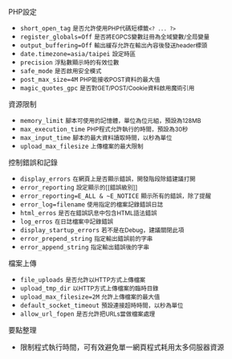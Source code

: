 PHP設定
* `short_open_tag` <small>是否允許使用PHP代碼短標籤`<? ... ?>`</small>
* `register_globals=Off` <small>是否將EGPCS變數註冊為全域變數/全局變量</small>
* `output_buffering=Off` <small>輸出緩存允許在輸出內容後發送header標頭</small>
* `date.timezone=asia/taipei` <small>設定時區</small>
* `precision` <small>浮點數顯示時的有效位數</small>
* `safe_mode` <small>是否啟用安全模式</small>
* `post_max_size=4M` <small>PHP能接收POST資料的最大值</small>
* `magic_quotes_gpc` <small>是否對GET/POST/Cookie資料啟用魔術引用</small>

資源限制
* `memory_limit` <small>腳本可使用的記憶體，單位為位元組，預設為128MB</small>
* `max_execution_time` <small>PHP程式允許執行的時間，預設為30秒</small>
* `max_input_time` <small>腳本的最大資料讀取時間，以秒為單位</small>
* `upload_max_filesize` <small>上傳檔案的最大限制</small>

控制錯誤和記錄
* `display_errors` <small>在網頁上是否顯示錯誤，開發階段除錯建議打開</small>
* `error_reporting` <small>設定顯示的[[錯誤級別]]</small>
* `error_reporting=E_ALL & ~E_NOTICE` <small>顯示所有的錯誤，除了提醒</small>
* `error_log=filename` <small>使用指定的檔案記錄錯誤日誌</small>
* `html_erros` <small>是否在錯誤訊息中包含HTML語法錯誤</small>
* `log_erros` <small>在日誌檔案中記錄錯誤</small>
* `display_startup_errors` <small>若不是在Debug，建議關閉此項</small>
* `error_prepend_string` <small>指定輸出錯誤前的字串</small>
* `error_append_string` <small>指定輸出錯誤後的字串</small>

檔案上傳
* `file_uploads` <small>是否允許以HTTP方式上傳檔案</small>
* `upload_tmp_dir` <small>以HTTP方式上傳檔案的臨時目錄</small>
* `upload_max_filesize=2M` <small>允許上傳檔案的最大值</small>
* `default_socket_timeout` <small>預設連接超時時間，以秒為單位</small>
* `allow_url_fopen` <small>是否允許把URLs當做檔案處理</small>

要點整理
- 限制程式執行時間，可有效避免單一網頁程式耗用太多伺服器資源